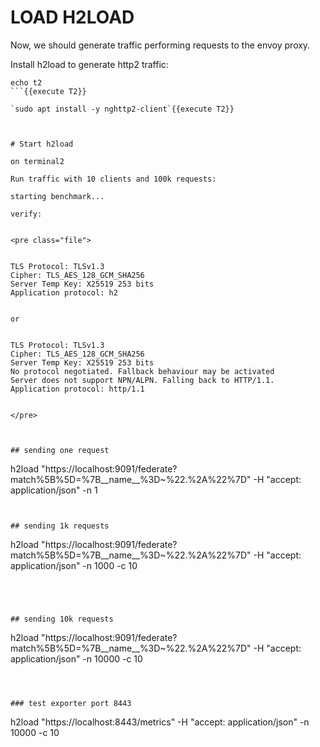 # LOAD H2LOAD 
Now, we should generate traffic performing requests to the envoy proxy.

Install h2load to generate http2 traffic:

```
echo t2
```{{execute T2}}

`sudo apt install -y nghttp2-client`{{execute T2}}



# Start h2load

on terminal2

Run traffic with 10 clients and 100k requests:

starting benchmark...

verify:


<pre class="file">


TLS Protocol: TLSv1.3
Cipher: TLS_AES_128_GCM_SHA256
Server Temp Key: X25519 253 bits
Application protocol: h2


or


TLS Protocol: TLSv1.3
Cipher: TLS_AES_128_GCM_SHA256
Server Temp Key: X25519 253 bits
No protocol negotiated. Fallback behaviour may be activated
Server does not support NPN/ALPN. Falling back to HTTP/1.1.
Application protocol: http/1.1


</pre>



## sending one request

```
h2load "https://localhost:9091/federate?match%5B%5D=%7B__name__%3D~%22.%2A%22%7D" -H "accept: application/json" -n 1
```{{execute T2}}


## sending 1k requests

```
h2load "https://localhost:9091/federate?match%5B%5D=%7B__name__%3D~%22.%2A%22%7D" -H "accept: application/json" -n 1000 -c 10
```{{execute T2}}




## sending 10k requests

```
h2load "https://localhost:9091/federate?match%5B%5D=%7B__name__%3D~%22.%2A%22%7D" -H "accept: application/json" -n 10000 -c 10
```{{execute T2}}



### test exporter port 8443

```
h2load "https://localhost:8443/metrics" -H "accept: application/json" -n 10000 -c 10
```{{execute T2}}



